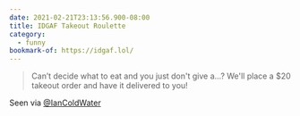 ```yaml
---
date: 2021-02-21T23:13:56.900-08:00
title: IDGAF Takeout Roulette
category:
  - funny
bookmark-of: https://idgaf.lol/
---
```

> Can’t decide what to eat and you just don't give a...?
> We'll place a $20 takeout order and have it delivered to you!

Seen via [@IanColdWater](https://twitter.com/IanColdwater/status/1363733651477856257)
